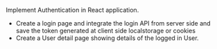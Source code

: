 Implement Authentication in React application.
-	Create a login page and integrate the login API from server side and save the token generated at client side localstorage or cookies
-	Create a User detail page showing details of the logged in User.
